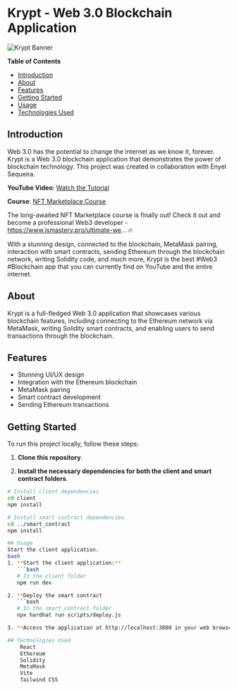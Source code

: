 # Krypt - Web 3.0 Blockchain Application

![Krypt Banner](link-to-banner-image)

**Table of Contents**

- [Introduction](#introduction)
- [About](#about)
- [Features](#features)
- [Getting Started](#getting-started)
- [Usage](#usage)
- [Technologies Used](#technologies-used)

## Introduction

Web 3.0 has the potential to change the internet as we know it, forever. Krypt is a Web 3.0 blockchain application that demonstrates the power of blockchain technology. This project was created in collaboration with Enyel Sequeira.

**YouTube Video**: [Watch the Tutorial](link-to-youtube-video)

**Course**: [NFT Marketplace Course](link-to-nft-marketplace-course)

The long-awaited NFT Marketplace course is finally out! Check it out and become a professional Web3 developer - https://www.jsmastery.pro/ultimate-we... 🔥

With a stunning design, connected to the blockchain, MetaMask pairing, interaction with smart contracts, sending Ethereum through the blockchain network, writing Solidity code, and much more, Krypt is the best #Web3 #Blockchain app that you can currently find on YouTube and the entire internet.

## About

Krypt is a full-fledged Web 3.0 application that showcases various blockchain features, including connecting to the Ethereum network via MetaMask, writing Solidity smart contracts, and enabling users to send transactions through the blockchain.

## Features

- Stunning UI/UX design
- Integration with the Ethereum blockchain
- MetaMask pairing
- Smart contract development
- Sending Ethereum transactions

## Getting Started

To run this project locally, follow these steps:

1. **Clone this repository**.

2. **Install the necessary dependencies for both the client and smart contract folders**.

````bash
# Install client dependencies
cd client
npm install

# Install smart contract dependencies
cd ../smart_contract
npm install

## Usage
Start the client application.
bash
1. **Start the client application:**
   ```bash
   # In the client folder
   npm run dev

2. **Deploy the smart contract
   ```bash
   # In the smart_contract folder
   npx hardhat run scripts/deploy.js

3. **Access the application at http://localhost:3000 in your web browser.**

## Technologies Used
    React
    Ethereum
    Solidity
    MetaMask
    Vite
    Tailwind CSS
````
